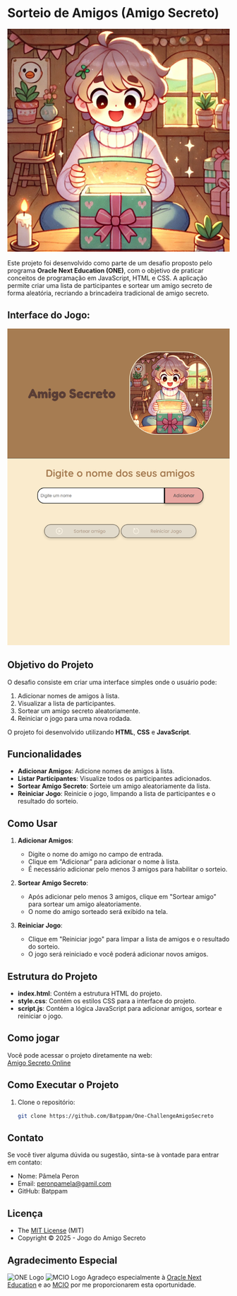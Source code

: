   
# Sorteio de Amigos (Amigo Secreto)

![Amigo Secreto img](./assets/amigo-secreto.png)

Este projeto foi desenvolvido como parte de um desafio proposto pelo programa **Oracle Next Education (ONE)**, com o objetivo de praticar conceitos de programação em JavaScript, HTML e CSS. A aplicação permite criar uma lista de participantes e sortear um amigo secreto de forma aleatória, recriando a brincadeira tradicional de amigo secreto.


## Interface do Jogo:
![Interface do Sorteio de Amigos](./assets/sorteio.png)

## Objetivo do Projeto

O desafio consiste em criar uma interface simples onde o usuário pode:
1. Adicionar nomes de amigos à lista.
2. Visualizar a lista de participantes.
3. Sortear um amigo secreto aleatoriamente.
4. Reiniciar o jogo para uma nova rodada.

O projeto foi desenvolvido utilizando **HTML**, **CSS** e **JavaScript**.

## Funcionalidades

- **Adicionar Amigos**: Adicione nomes de amigos à lista.
- **Listar Participantes**: Visualize todos os participantes adicionados.
- **Sortear Amigo Secreto**: Sorteie um amigo aleatoriamente da lista.
- **Reiniciar Jogo**: Reinicie o jogo, limpando a lista de participantes e o resultado do sorteio.

## Como Usar

1. **Adicionar Amigos**:
   - Digite o nome do amigo no campo de entrada.
   - Clique em "Adicionar" para adicionar o nome à lista.
   - É necessário adicionar pelo menos 3 amigos para habilitar o sorteio.

2. **Sortear Amigo Secreto**:
   - Após adicionar pelo menos 3 amigos, clique em "Sortear amigo" para sortear um amigo aleatoriamente.
   - O nome do amigo sorteado será exibido na tela.

3. **Reiniciar Jogo**:
   - Clique em "Reiniciar jogo" para limpar a lista de amigos e o resultado do sorteio.
   - O jogo será reiniciado e você poderá adicionar novos amigos.

## Estrutura do Projeto

- **index.html**: Contém a estrutura HTML do projeto.
- **style.css**: Contém os estilos CSS para a interface do projeto.
- **script.js**: Contém a lógica JavaScript para adicionar amigos, sortear e reiniciar o jogo.

## Como jogar
Você pode acessar o projeto diretamente na web:  
[Amigo Secreto Online](https://one-challenge-amigo-secreto-omega.vercel.app)

## Como Executar o Projeto

1. Clone o repositório:
   ```bash
   git clone https://github.com/Batppam/One-ChallengeAmigoSecreto


## Contato

Se você tiver alguma dúvida ou sugestão, sinta-se à vontade para entrar em contato:

- Nome: Pâmela Peron
- Email: peronpamela@gamil.com
- GitHub: Batppam

## Licença
- The [MIT License](https://github.com/Batppam/One-ChallengeAmigoSecreto/blob/main/LICENSE) (MIT)
- Copyright ©️ 2025 - Jogo do Amigo Secreto

## Agradecimento Especial

![ONE Logo](./assets/ONE-logo.png)
![MCIO Logo](./assets/mcio-brasil-logo.png)
Agradeço especialmente à [Oracle Next Education](https://www.oracle.com/br/education/oracle-next-education/) e ao [MCIO](https://mciobrasil.org.br/SitePages/home.aspx) por me proporcionarem esta oportunidade.